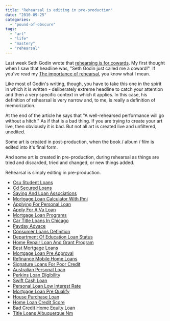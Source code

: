 ```yaml
---
title: "Rehearsal is editing in pre-production"
date: "2010-09-25"
categories: 
  - "pound-of-obscure"
tags: 
  - "art"
  - "life"
  - "mastery"
  - "rehearsal"
---
```


Last week Seth Godin wrote that [rehearsing is for cowards](http://sethgodin.typepad.com/seths_blog/2010/09/rehearsing-is-for-cowards.html). My first thought when I saw that headline was, "Seth Godin just called me a coward!"  If you've read my [The importance of rehearsal](http://blog.gbrettmiller.com/the-importance-of-rehearsal/), you know what I mean.

Like most of Godin's writing, though, you have to take this one in the spirit in which it is written - deliberately extreme headline to catch your attention and then a very specific context in which it applies. In this case, his definition of rehearsal is very narrow and, to me, is really a definition of memorization.

At the end of the article he says that "A well-rehearsed performance will go without a hitch." As if that is a bad thing. If you are trying to create your art live, then obviously it is bad. But not all art is created live and unfiltered, unedited.

Some art is created in post-production, when the book / album / film is edited into it's final form.

And some art is created in pre-production, during rehearsal as things are tried and discarded, tried and changed, or new things added.

Rehearsal is simply editing in pre-production.

- [Csu Student Loans](http://www.mariebo.org/?Csu-Student-Loans)
- [Cd Secured Loans](http://usasportgroup.com/?Cd-Secured-Loans)
- [Saving And Loan Associations](http://www.amarysia.gr/?Saving-And-Loan-Associations)
- [Mortgage Loan Calculator With Pmi](http://www.mariebo.org/?Mortgage-Loan-Calculator-With-Pmi)
- [Applying For Personal Loan](http://gbbkolejka.pl/?Applying-For-Personal-Loan)
- [Apply For A Va Loan](http://gbbkolejka.pl/?Apply-For-A-Va-Loan)
- [Mortgage Loan Programs](http://www.mariebo.org/?Mortgage-Loan-Programs)
- [Car Title Loans In Chicago](http://usasportgroup.com/?Car-Title-Loans-In-Chicago)
- [Payday Advace](http://www.consejocafe.org/?Payday-Advace)
- [Consumer Loans Definition](http://www.amarysia.gr/?Consumer-Loans-Definition)
- [Department Of Education Loan Status](http://www.franklinny.org/?Department-Of-Education-Loan-Status)
- [Home Repair Loan And Grant Program](http://www.consejocafe.org/?Home-Repair-Loan-And-Grant-Program)
- [Best Mortgage Loans](http://www.amarysia.gr/?Best-Mortgage-Loans)
- [Mortgage Loan Pre Approval](http://www.amarysia.gr/?Mortgage-Loan-Pre-Approval)
- [Refinance Mobile Home Loans](http://www.franklinny.org/?Refinance-Mobile-Home-Loans)
- [Signature Loans For Poor Credit](http://gbbkolejka.pl/?Signature-Loans-For-Poor-Credit)
- [Australian Personal Loan](http://www.consejocafe.org/?Australian-Personal-Loan)
- [Perkins Loan Eligibility](http://gbbkolejka.pl/?Perkins-Loan-Eligibility)
- [Swift Cash Loan](http://usasportgroup.com/?Swift-Cash-Loan)
- [Personal Loan Low Interest Rate](http://www.franklinny.org/?Personal-Loan-Low-Interest-Rate)
- [Mortgage Loan Pre Qualify](http://www.franklinny.org/?Mortgage-Loan-Pre-Qualify)
- [House Purchase Loan](http://usasportgroup.com/?House-Purchase-Loan)
- [Home Loan Credit Score](http://gbbkolejka.pl/?Home-Loan-Credit-Score)
- [Bad Credit Home Equity Loan](http://gbbkolejka.pl/?Bad-Credit-Home-Equity-Loan)
- [Title Loans Albuquerque Nm](http://www.franklinny.org/?Title-Loans-Albuquerque-Nm)
